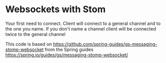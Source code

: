 # Websockets with Stom

Your first need to connect. Client will connect to a general channel and to the one you name. If you don't name a 
channel client will be connected twice to the general channel

This code is based on https://github.com/spring-guides/gs-messaging-stomp-websocket from the Spring guides
 https://spring.io/guides/gs/messaging-stomp-websocket/
 
